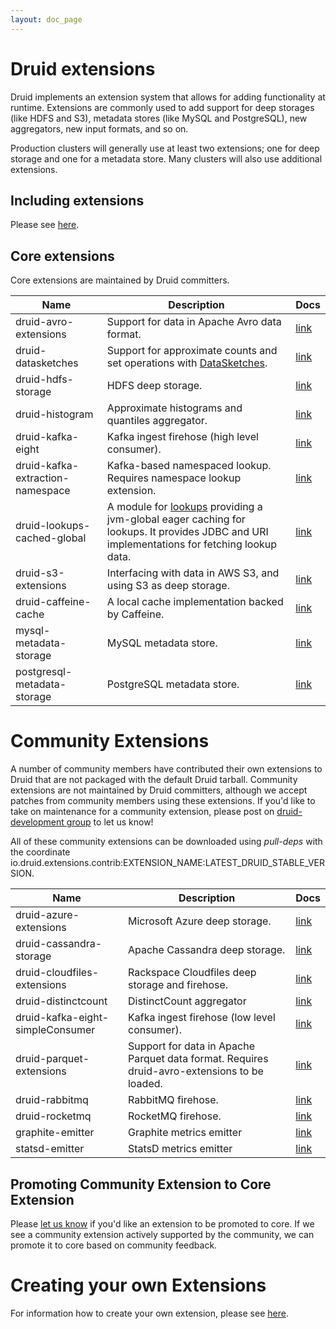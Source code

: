 ```yaml
---
layout: doc_page
---
```


# Druid extensions

Druid implements an extension system that allows for adding functionality at runtime. Extensions
are commonly used to add support for deep storages (like HDFS and S3), metadata stores (like MySQL
and PostgreSQL), new aggregators, new input formats, and so on.

Production clusters will generally use at least two extensions; one for deep storage and one for a
metadata store. Many clusters will also use additional extensions.

## Including extensions

Please see [here](../operations/including-extensions.html). 

## Core extensions

Core extensions are maintained by Druid committers.

|Name|Description|Docs|
|----|-----------|----|
|druid-avro-extensions|Support for data in Apache Avro data format.|[link](../development/extensions-core/avro.html)|
|druid-datasketches|Support for approximate counts and set operations with [DataSketches](http://datasketches.github.io/).|[link](../development/extensions-core/datasketches-aggregators.html)|
|druid-hdfs-storage|HDFS deep storage.|[link](../development/extensions-core/hdfs.html)|
|druid-histogram|Approximate histograms and quantiles aggregator.|[link](../development/extensions-core/approximate-histograms.html)|
|druid-kafka-eight|Kafka ingest firehose (high level consumer).|[link](../development/extensions-core/kafka-eight-firehose.html)|
|druid-kafka-extraction-namespace|Kafka-based namespaced lookup. Requires namespace lookup extension.|[link](../development/extensions-core/kafka-extraction-namespace.html)|
|druid-lookups-cached-global|A module for [lookups](../querying/lookups.html) providing a jvm-global eager caching for lookups. It provides JDBC and URI implementations for fetching lookup data.|[link](../development/extensions-core/lookups-cached-global.html)|
|druid-s3-extensions|Interfacing with data in AWS S3, and using S3 as deep storage.|[link](../development/extensions-core/caffeine-cache.html)|
|druid-caffeine-cache|A local cache implementation backed by Caffeine.|[link](../development/extensions-core/s3.html)|
|mysql-metadata-storage|MySQL metadata store.|[link](../development/extensions-core/mysql.html)|
|postgresql-metadata-storage|PostgreSQL metadata store.|[link](../development/extensions-core/postgresql.html)|

# Community Extensions

A number of community members have contributed their own extensions to Druid that are not packaged with the default Druid tarball. 
Community extensions are not maintained by Druid committers, although we accept patches from community members using these extensions. 
If you'd like to take on maintenance for a community extension, please post on [druid-development group](https://groups.google.com/forum/#!forum/druid-development) to let us know!
    
All of these community extensions can be downloaded using *pull-deps* with the coordinate io.druid.extensions.contrib:EXTENSION_NAME:LATEST_DRUID_STABLE_VERSION.

|Name|Description|Docs|
|----|-----------|----|
|druid-azure-extensions|Microsoft Azure deep storage.|[link](../development/extensions-contrib/azure.html)|
|druid-cassandra-storage|Apache Cassandra deep storage.|[link](../development/extensions-contrib/cassandra.html)|
|druid-cloudfiles-extensions|Rackspace Cloudfiles deep storage and firehose.|[link](../development/extensions-contrib/cloudfiles.html)|
|druid-distinctcount|DistinctCount aggregator|[link](../development/extensions-contrib/distinctcount.html)|
|druid-kafka-eight-simpleConsumer|Kafka ingest firehose (low level consumer).|[link](../development/extensions-contrib/kafka-simple.html)|
|druid-parquet-extensions|Support for data in Apache Parquet data format. Requires druid-avro-extensions to be loaded.|[link](../development/extensions-contrib/parquet.html)|
|druid-rabbitmq|RabbitMQ firehose.|[link](../development/extensions-contrib/rabbitmq.html)|
|druid-rocketmq|RocketMQ firehose.|[link](../development/extensions-contrib/rocketmq.html)|
|graphite-emitter|Graphite metrics emitter|[link](../development/extensions-contrib/graphite.html)|
|statsd-emitter|StatsD metrics emitter|[link](../development/extensions-contrib/statsd.html)|

## Promoting Community Extension to Core Extension

Please [let us know](https://groups.google.com/forum/#!forum/druid-development) if you'd like an extension to be promoted to core. 
If we see a community extension actively supported by the community, we can promote it to core based on community feedback. 

# Creating your own Extensions

For information how to create your own extension, please see [here](../development/modules.html).
